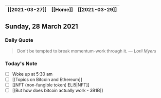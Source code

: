| [[2021-03-27]] | [[Home]] | [[2021-03-29]] |
| :------------: | :------: | :------------: |

## Sunday, 28 March 2021

### Daily Quote
> Don't be tempted to break momentum-work through it.
> &mdash; <cite>Lorii Myers</cite>

### Today's Note

- [ ] Woke up at 5:30 am
- [ ] [[Topics on Bitcoin and Ethereum]]
- [ ] [[NFT (non-fungible token) ELI5|NFT]]
- [ ] [[But how does bitcoin actually work - 3B1B]]